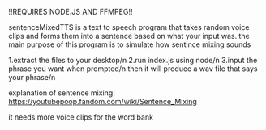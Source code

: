 !!REQUIRES NODE.JS AND FFMPEG!!

sentenceMixedTTS is a text to speech program that takes random voice clips and forms them into a sentence based on what your input was. the main purpose of this program is to simulate how sentince mixing sounds

1.extract the files to your desktop/n
2.run index.js using node/n
3.input the phrase you want when prompted/n
then it will produce a wav file that says your phrase/n

explanation of sentence mixing:
https://youtubepoop.fandom.com/wiki/Sentence_Mixing
 
it needs more voice clips for the word bank
